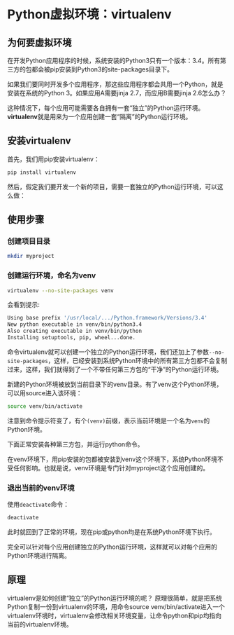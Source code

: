 # Python虚拟环境：virtualenv


## 为何要虚拟环境
在开发Python应用程序的时候，系统安装的Python3只有一个版本：3.4。所有第三方的包都会被pip安装到Python3的site-packages目录下。

如果我们要同时开发多个应用程序，那这些应用程序都会共用一个Python，就是安装在系统的Python 3。如果应用A需要jinja 2.7，而应用B需要jinja 2.6怎么办？

这种情况下，每个应用可能需要各自拥有一套“独立”的Python运行环境。**virtualenv**就是用来为一个应用创建一套“隔离”的Python运行环境。
## 安装virtualenv
首先，我们用pip安装virtualenv：
```bash
pip install virtualenv
```
然后，假定我们要开发一个新的项目，需要一套独立的Python运行环境，可以这么做：

## 使用步骤
### 创建项目目录
```bash
mkdir myproject
```
### 创建运行环境，命名为venv
```bash
virtualenv --no-site-packages venv
```

会看到提示:
```bash
Using base prefix '/usr/local/.../Python.framework/Versions/3.4'
New python executable in venv/bin/python3.4
Also creating executable in venv/bin/python
Installing setuptools, pip, wheel...done.
```


命令virtualenv就可以创建一个独立的Python运行环境，我们还加上了参数``--no-site-packages``，这样，已经安装到系统Python环境中的所有第三方包都不会复制过来，这样，我们就得到了一个不带任何第三方包的“干净”的Python运行环境。

新建的Python环境被放到当前目录下的venv目录。有了venv这个Python环境，可以用source进入该环境：
```bash
source venv/bin/activate
```

注意到命令提示符变了，有个``(venv)``前缀，表示当前环境是一个名为``venv``的Python环境。

下面正常安装各种第三方包，并运行python命令。

在venv环境下，用pip安装的包都被安装到venv这个环境下，系统Python环境不受任何影响。也就是说，venv环境是专门针对myproject这个应用创建的。

### 退出当前的venv环境
使用``deactivate``命令：
```bash
deactivate 
```

此时就回到了正常的环境，现在pip或python均是在系统Python环境下执行。

完全可以针对每个应用创建独立的Python运行环境，这样就可以对每个应用的Python环境进行隔离。

## 原理
virtualenv是如何创建“独立”的Python运行环境的呢？
原理很简单，就是把系统Python复制一份到virtualenv的环境，用命令source venv/bin/activate进入一个virtualenv环境时，virtualenv会修改相关环境变量，让命令python和pip均指向当前的virtualenv环境。
